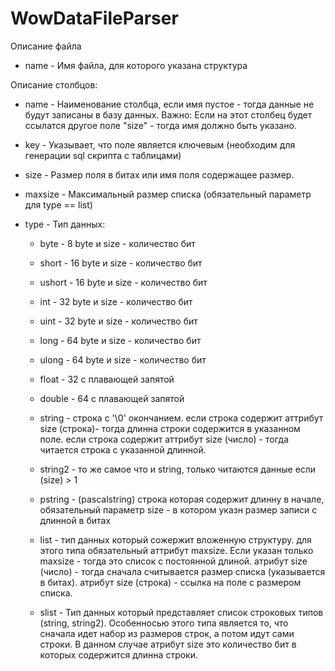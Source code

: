 WowDataFileParser
=================

Описание файла
 * name  - Имя файла, для которого указана структура

Описание столбцов:
 * name     - Наименование столбца, если имя пустое - тогда данные не будут записаны в базу данных.
              Важно: Если на этот столбец будет ссылатся другое поле "size" - тогда имя должно быть указано.
 * key      - Указывает, что поле является ключевым (необходим для генерации sql скрипта с таблицами)
 * size     - Размер поля в битах или имя поля содержащее размер.
 * maxsize  - Mаксимальный размер списка (обязательный параметр для type == list)
 
 * type     - Тип данных:
    * byte    - 8  byte и size - количество бит
    * short   - 16 byte и size - количество бит
    * ushort  - 16 byte и size - количество бит
    * int     - 32 byte и size - количество бит
    * uint    - 32 byte и size - количество бит
    * long    - 64 byte и size - количество бит
    * ulong   - 64 byte и size - количество бит
    * float   - 32 с плавающей запятой
    * double  - 64 с плавающей запятой

    * string  - строка с '\0' окончанием.
                если строка содержит аттрибут size (строка)- тогда длинна строки содержится в указанном поле.
                если строка содержит аттрибут size (число) - тогда читается строка с указанной длинной.
    * string2 - то же самое что и string, только читаются данные если (size) > 1

    * pstring - (pascalstring) строка которая содержит длинну в начале,
                обязательный параметр size - в котором указн размер записи с длинной в битах

    * list    - тип данных который сожержит вложенную структуру.
                для этого типа обязательный аттрибут maxsize.
                Если указан только maxsize - тогда это список с постоянной длиной.
                атрибут size (число)  - тогда сначала считывается размер списка (указывается в битах).
                атрибут size (строка) - ссылка на поле с размером списка.

    * slist   - Тип данных который представляет список строковых типов (string, string2).
                Особенносью этого типа является то, что сначала идет набор из размеров строк, а потом идут сами строки.
                В данном случае атрибут size это количество бит в которых содержится длинна строки.
